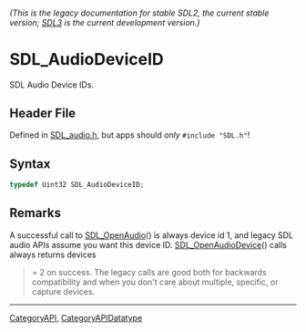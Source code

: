 ###### (This is the legacy documentation for stable SDL2, the current stable version; [SDL3](https://wiki.libsdl.org/SDL3/) is the current development version.)
# SDL_AudioDeviceID

SDL Audio Device IDs.

## Header File

Defined in [SDL_audio.h](https://github.com/libsdl-org/SDL/blob/SDL2/include/SDL_audio.h), but apps should _only_ `#include "SDL.h"`!

## Syntax

```c
typedef Uint32 SDL_AudioDeviceID;
```

## Remarks

A successful call to [SDL_OpenAudio](SDL_OpenAudio)() is always device id
1, and legacy SDL audio APIs assume you want this device ID.
[SDL_OpenAudioDevice](SDL_OpenAudioDevice)() calls always returns devices
>= 2 on success. The legacy calls are good both for backwards compatibility
and when you don't care about multiple, specific, or capture devices.

----
[CategoryAPI](CategoryAPI), [CategoryAPIDatatype](CategoryAPIDatatype)


